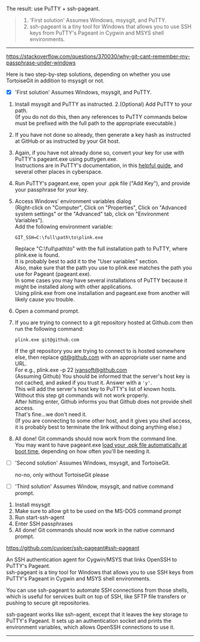 The result: use PuTTY + ssh-pageant.

>1. 'First solution' Assumes Windows, msysgit, and PuTTY.
>2. ssh-pageant is a tiny tool for Windows that allows you to use SSH keys from PuTTY's Pageant in Cygwin and MSYS shell environments.

---
https://stackoverflow.com/questions/370030/why-git-cant-remember-my-passphrase-under-windows

Here is two step-by-step solutions, depending on whether you use TortoiseGit in addition to msysgit or not.

- [x] 'First solution' Assumes Windows, msysgit, and PuTTY.

1. Install msysgit and PuTTY as instructed.
2.(Optional) Add PuTTY to your path.<br>
  (If you do not do this, then any references to PuTTY commands below must be prefixed with the full path to the appropriate executable.)<br>
3. If you have not done so already, then generate a key hash as instructed at GitHub or as instructed by your Git host.
4. Again, if you have not already done so, convert your key for use with PuTTY's pageant.exe using puttygen.exe.<br>
   Instructions are in PuTTY's documentation, in this [helpful guide](https://www.electrictoolbox.com/putty-rsa-dsa-keys/), and several other places in cyberspace.
5. Run PuTTY's pageant.exe, open your .ppk file ("Add Key"), and provide your passphrase for your key.
6. Access Windows' environment variables dialog<br>
  (Right-click on "Computer", Click on "Properties", Click on "Advanced system settings" or the "Advanced" tab, click on "Environment Variables").<br>
   Add the following environment variable:
   
   ``` GIT_SSH=C:\full\path\to\plink.exe ```

   Replace "C:\full\path\to" with the full installation path to PuTTY, where plink.exe is found.<br>
   It is probably best to add it to the "User variables" section.<br>
   Also, make sure that the path you use to plink.exe matches the path you use for Pageant (pageant.exe).<br>
   In some cases you may have several installations of PuTTY because it might be installed along with other applications.<br>
   Using plink.exe from one installation and pageant.exe from another will likely cause you trouble.

7. Open a command prompt.
8. If you are trying to connect to a git repository hosted at Github.com then run the following command:

   ``` plink.exe git@github.com ```

   If the git repository you are trying to connect to is hosted somewhere else, then replace git@github.com with an appropriate user name and URL.<br>
   For e.g., plink.exe -p 22 ivansoft@github.com<br>
  (Assuming Github) You should be informed that the server's host key is not cached, and asked if you trust it.
   Answer with a ```'y'```.<br>
   This will add the server's host key to PuTTY's list of known hosts.<br>
   Without this step git commands will not work properly.<br>
   After hitting enter, Github informs you that Github does not provide shell access.<br>
   That's fine...we don't need it.<br>
  (If you are connecting to some other host, and it gives you shell access, it is probably best to terminate the link without doing anything else.)

9. All done! Git commands should now work from the command line.<br>
   You may want to have pageant.exe [load your .ppk file automatically at boot time](http://blog.shvetsov.com/2010/03/making-pageant-automatically-load-keys.html), depending on how often you'll be needing it.

- [ ] 'Second solution' Assumes Windows, msysgit, and TortoiseGit.

  no-no, only without TortoiseGit please

- [ ] 'Third solution' Assumes Window, msysgit, and native command prompt.

1. Install msysgit
2. Make sure to allow git to be used on the MS-DOS command prompt
3. Run start-ssh-agent
4. Enter SSH passphrases
5. All done! Git commands should now work in the native command prompt.

https://github.com/cuviper/ssh-pageant#ssh-pageant

An SSH authentication agent for Cygwin/MSYS that links OpenSSH to PuTTY's Pageant.<br>
ssh-pageant is a tiny tool for Windows that allows you to use SSH keys from PuTTY's Pageant in Cygwin and MSYS shell environments.

You can use ssh-pageant to automate SSH connections from those shells, which is useful for services built on top of SSH, like SFTP file transfers or pushing to secure git repositories.

ssh-pageant works like ssh-agent, except that it leaves the key storage to PuTTY's Pageant. It sets up an authentication socket and prints the environment variables, which allows OpenSSH connections to use it.

---
